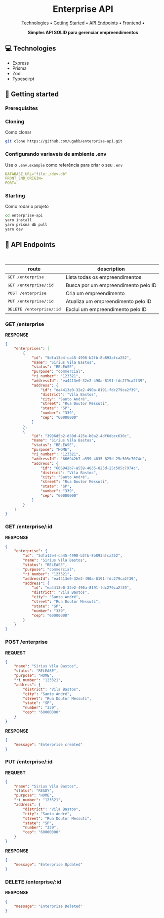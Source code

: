 <h1 align="center" style="font-weight: bold;">Enterprise API</h1>

<p align="center">
 <a href="#tech">Technologies</a> • 
 <a href="#started">Getting Started</a> • 
 <a href="#routes">API Endpoints</a> •
 <a href="https://github.com/ugabb/challenge-2024">Frontend</a> • 
</p>

<p align="center">
    <b>Simples API SOLID para gerenciar empreendimentos</b>
</p>

<h2 id="technologies">💻 Technologies</h2>

- Express
- Prisma
- Zod
- Typescirpt

<h2 id="started">🚀 Getting started</h2>

<h3>Prerequisites</h3>

<h3>Cloning</h3>

Como clonar

```bash
git clone https://github.com/ugabb/enterprise-api.git
```

<h3>Configurando variaveis de ambiente .env </h2>

Use o `.env.example` como referência para criar o seu `.env`

```yaml
DATABASE_URL="file:./dev.db"
FRONT_END_ORIGIN=
PORT=
```

<h3>Starting</h3>

Como rodar o projeto

```bash
cd enterprise-api
yarn install
yarn prisma db pull
yarn dev
```

<h2 id="routes">📍 API Endpoints</h2>
​

| route               | description                                          
|----------------------|-----------------------------------------------------
| <kbd>GET /enterprise</kbd>     | Lista todas os empreendimentos
| <kbd>GET /enterprise/:id</kbd>     | Busca por um empreendimento pelo ID
| <kbd>POST /enterprise</kbd>     | Cria um empreendimento
| <kbd>PUT /enterprise/:id</kbd>     | Atualiza um empreendimento pelo ID
| <kbd>DELETE /enterprise/:id</kbd>     | Exclui um empreendimento pelo ID

<h3 id="get-auth-detail">GET /enterprise</h3>

**RESPONSE**
```json
{
    "enterprises": [
        {
            "id": "5dfa13e4-ca45-4998-b2fb-8b893afca252",
            "name": "Sirius Vila Bastos",
            "status": "RELEASE",
            "purpose": "commercial",
            "ri_number": "123321",
            "addressId": "ea4413e0-32e2-490a-8191-fdc279ca2f39",
            "address": {
                "id": "ea4413e0-32e2-490a-8191-fdc279ca2f39",
                "district": "Vila Bastos",
                "city": "Santo André",
                "street": "Rua Doutor Messuti",
                "state": "SP",
                "number": "339",
                "cep": "60000000"
            }
        },
        {
            "id": "3906d5b2-d50d-425e-b0a2-4df6dbcc630c",
            "name": "Sirius Vila Bastos",
            "status": "RELEASE",
            "purpose": "HOME",
            "ri_number": "123321",
            "addressId": "666942b7-a559-4635-825d-25c505c7074c",
            "address": {
                "id": "666942b7-a559-4635-825d-25c505c7074c",
                "district": "Vila Bastos",
                "city": "Santo André",
                "street": "Rua Doutor Messuti",
                "state": "SP",
                "number": "339",
                "cep": "60000000"
            }
        }
    ]
}
```

<h3 id="get-auth-detail">GET /enterprise/:id</h3>

**RESPONSE**
```json
{
    "enterprise": {
        "id": "5dfa13e4-ca45-4998-b2fb-8b893afca252",
        "name": "Sirius Vila Bastos",
        "status": "RELEASE",
        "purpose": "commercial",
        "ri_number": "123321",
        "addressId": "ea4413e0-32e2-490a-8191-fdc279ca2f39",
        "address": {
            "id": "ea4413e0-32e2-490a-8191-fdc279ca2f39",
            "district": "Vila Bastos",
            "city": "Santo André",
            "street": "Rua Doutor Messuti",
            "state": "SP",
            "number": "339",
            "cep": "60000000"
        }
    }
}
```

<h3 id="post-auth-detail">POST /enterprise</h3>

**REQUEST**
```json
{
    "name": "Sirius Vila Bastos",
    "status": "RELEASE",
    "purpose": "HOME",
    "ri_number": "123321",
    "address": {
        "district": "Vila Bastos",
        "city": "Santo André",
        "street": "Rua Doutor Messuti",
        "state": "SP",
        "number": "339",
        "cep": "60000000"
    }
}
```

**RESPONSE**
```json
{
    "message": "Enterprise created"
}
```

<h3 id="post-auth-detail">PUT /enterprise/:id</h3>

**REQUEST**
```json
{
    "name": "Sirius Vila Bastos",
    "status": "READY",
    "purpose": "HOME",
    "ri_number": "123321",
    "address": {
        "district": "Vila Bastos",
        "city": "Santo André",
        "street": "Rua Doutor Messuti",
        "state": "SP",
        "number": "339",
        "cep": "60000000"
    }
}
```

**RESPONSE**
```json
{
    "message": "Enterprise Updated"
}
```

<h3 id="get-auth-detail">DELETE /enterprise/:id</h3>

**RESPONSE**
```json
{
    "message": "Enterprise Deleted"
}
```

